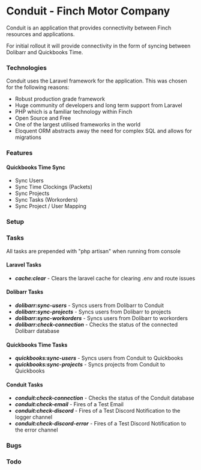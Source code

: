 # Conduit - Finch Motor Company

Conduit is an application that provides connectivity between Finch resources and applications.

For initial rollout it will provide connectivity in the form of syncing between Dolibarr and Quickbooks Time.

### Technologies
Conduit uses the Laravel framework for the application.
This was chosen for the following reasons:
- Robust production grade framework
- Huge community of developers and long term support from Laravel
- PHP which is a familiar technology within Finch
- Open Source and Free
- One of the largest utilised frameworks in the world
- Eloquent ORM abstracts away the need for complex SQL and allows for migrations

### Features
#### Quickbooks Time Sync

- Sync Users
- Sync Time Clockings (Packets)
- Sync Projects
- Sync Tasks (Workorders)
- Sync Project / User Mapping



### Setup


### Tasks
All tasks are prepended with "php artisan" when running from console
#### Laravel Tasks
- ***cache:clear*** - Clears the laravel cache for clearing .env and route issues

#### Dolibarr Tasks
- ***dolibarr:sync-users*** - Syncs users from Dolibarr to Conduit
- ***dolibarr:sync-projects*** - Syncs users from Dolibarr to projects
- ***dolibarr:sync-workorders*** - Syncs users from Dolibarr to workorders
- ***dolibarr:check-connection*** - Checks the status of the connected Dolibarr database

#### Quickbooks Time Tasks
- ***quickbooks:sync-users*** - Syncs users from Conduit to Quickbooks
- ***quickbooks:sync-projects*** - Syncs projects from Conduit to Quickbooks

#### Conduit Tasks
- ***conduit:check-connection*** - Checks the status of the Conduit database
- ***conduit:check-email*** - Fires of a Test Email
- ***conduit:check-discord*** - Fires of a Test Discord Notification to the logger channel
- ***conduit:check-discord-error*** - Fires of a Test Discord Notification to the error channel

### Bugs


### Todo
